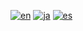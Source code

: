 [![en](https://img.shields.io/badge/lang-en-red.svg)](https://github.com/DefconParrot/DefconGroups#readme)   [![ja](https://img.shields.io/badge/lang-ja-green.svg)](https://github.com/DefconParrot/DefconGroups/README_JA.md)  [![es](https://img.shields.io/badge/lang-es-yellow.svg)](https://github.com/DefconParrot/DefconGroups/README.es.md)
